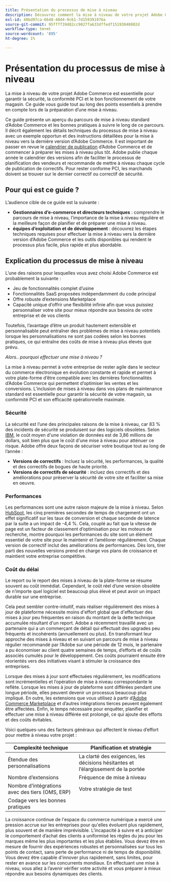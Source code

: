 ```yaml
---
title: Présentation du processus de mise à niveau
description: Découvrez comment la mise à niveau de votre projet Adobe Commerce permet de garantir la sécurité de votre storefront et un fonctionnement efficace.
exl-id: 40bd97ca-6648-40d4-9c61-7d159391976a
source-git-commit: 95ffff39d82cc9027fa633dffedf15193040802d
workflow-type: tm+mt
source-wordcount: '895'
ht-degree: 1%

---
```


# Présentation du processus de mise à niveau

La mise à niveau de votre projet Adobe Commerce est essentielle pour garantir la sécurité, la conformité PCI et le bon fonctionnement de votre magasin. Ce guide vous guide tout au long des points essentiels à prendre en compte lors de la préparation d’une mise à niveau.

Ce guide présente un aperçu du parcours de mise à niveau standard d’Adobe Commerce et les bonnes pratiques à suivre le long de ce parcours. Il décrit également les détails techniques du processus de mise à niveau avec un exemple opportun et des instructions détaillées pour la mise à niveau vers la dernière version d’Adobe Commerce. Il est important de passer en revue le [calendrier de publication](../release/schedule.md) d’Adobe Commerce et de commencer à préparer les mises à niveau plus tôt. Adobe publie chaque année le calendrier des versions afin de faciliter le processus de planification des vendeurs et recommande de mettre à niveau chaque cycle de publication de correctifs. Pour rester conforme PCI, les marchands doivent se trouver sur le dernier correctif ou correctif de sécurité.

## Pour qui est ce guide ?

L’audience cible de ce guide est la suivante :

- **Gestionnaires d’e-commerce et directeurs techniques** : comprendre le parcours de mise à niveau, l’importance de la mise à niveau régulière et la meilleure façon de planifier et de préparer une mise à niveau.
- **équipes d’exploitation et de développement** : découvrez les étapes techniques requises pour effectuer la mise à niveau vers la dernière version d’Adobe Commerce et les outils disponibles qui rendent le processus plus facile, plus rapide et plus abordable.

## Explication du processus de mise à niveau

L’une des raisons pour lesquelles vous avez choisi Adobe Commerce est probablement la suivante :

- Jeu de fonctionnalités complet d’usine
- Fonctionnalités SaaS proposées indépendamment du code principal
- Offre robuste d’extensions Marketplace
- Capacité unique d’offrir une flexibilité infinie afin que vous puissiez personnaliser votre site pour mieux répondre aux besoins de votre entreprise et de vos clients

Toutefois, l’avantage d’être un produit hautement extensible et personnalisable peut entraîner des problèmes de mise à niveau potentiels lorsque les personnalisations ne sont pas codées selon les bonnes pratiques, ce qui entraîne des coûts de mise à niveau plus élevés que prévu.

_Alors.. pourquoi effectuer une mise à niveau ?_

La mise à niveau permet à votre entreprise de rester agile dans le secteur du commerce électronique en évolution constante et rapide et permet à votre plate-forme d’être compatible avec les dernières fonctionnalités d’Adobe Commerce qui permettent d’optimiser les ventes et les conversions. L’inclusion de mises à niveau dans vos plans de maintenance standard est essentielle pour garantir la sécurité de votre magasin, sa conformité PCI et son efficacité opérationnelle maximale.

### Sécurité

La sécurité est l’une des principales raisons de la mise à niveau, car 83 % des incidents de sécurité se produisent sur des logiciels obsolètes. Selon [IBM](https://www.ibm.com/reports/data-breach), le coût moyen d&#39;une violation de données est de 3,86 millions de dollars, soit bien plus que le coût d&#39;une mise à niveau pour atténuer ce risque. Adobe offre deux façons de sécuriser votre boutique tout au long de l’année :

- **Versions de correctifs** : Incluez la sécurité, les performances, la qualité et des correctifs de bogues de haute priorité.
- **Versions de correctifs de sécurité** : incluez des correctifs et des améliorations pour préserver la sécurité de votre site et faciliter sa mise en oeuvre.

### Performances

Les performances sont une autre raison majeure de la mise à niveau. Selon [HubSpot](https://blog.hubspot.com/marketing/page-load-time-conversion-rates), les cinq premières secondes de temps de chargement ont un effet significatif sur les taux de conversion et chaque seconde de latence par la suite a un impact de -4,4 %. Cela, couplé au fait que la vitesse de page est un facteur de classement d’optimisation pour les moteurs de recherche, montre pourquoi les performances du site sont un élément essentiel de votre site pour le maintenir et l’améliorer régulièrement. Chaque version de correctif inclut des améliorations de performances. Dès lors, tirer parti des nouvelles versions prend en charge vos plans de croissance et maintient votre entreprise compétitive.

### Coût du délai

Le report ou le report des mises à niveau de la plate-forme se résume souvent au coût immédiat. Cependant, le coût réel d’une version obsolète de n’importe quel logiciel est beaucoup plus élevé et peut avoir un impact durable sur une entreprise.

Cela peut sembler contre-intuitif, mais réaliser régulièrement des mises à jour de plateforme nécessite moins d&#39;effort global que d&#39;effectuer des mises à jour peu fréquentes en raison du montant de la dette technique accumulée résultant d&#39;un report. Adobe a récemment travaillé avec un partenaire qui a un commerçant de détail qui effectuait des upgrades peu fréquents et incohérents (annuellement ou plus). En transformant leur approche des mises à niveau et en suivant un parcours de mise à niveau régulier recommandé par l’Adobe sur une période de 12 mois, le partenaire a pu économiser au client quatre semaines de temps, d’efforts et de coûts associés cumulés pour le développement. Ces coûts pourraient ensuite être réorientés vers des initiatives visant à stimuler la croissance des entreprises.

Lorsque des mises à jour sont effectuées régulièrement, les modifications sont incrémentielles et l’opération de mise à niveau correspondante le reflète. Lorsque les mises à jour de plateforme sont différées pendant une longue période, elles peuvent devenir un processus beaucoup plus impliqué. En outre, les extensions que vous utilisez à partir d’[Adobe Commerce Marketplace](https://marketplace.magento.com/) et d’autres intégrations tierces peuvent également être affectées. Enfin, le temps nécessaire pour enquêter, planifier et effectuer une mise à niveau différée est prolongé, ce qui ajoute des efforts et des coûts évitables.

Voici quelques-uns des facteurs généraux qui affectent le niveau d’effort pour mettre à niveau votre projet :

| Complexité technique | Planification et stratégie |
|-----------------------------------------------------------|--------------------------------------------------------------|
| Étendue des personnalisations | La clarté des exigences, les décisions hésitantes et l’élargissement de la portée |
| Nombre d’extensions | Fréquence de mise à niveau |
| Nombre d’intégrations avec des tiers (OMS, ERP) | Votre stratégie de test |
| Codage vers les bonnes pratiques |                                                              |

La croissance continue de l&#39;espace du commerce numérique a exercé une pression accrue sur les entreprises pour qu&#39;elles évoluent plus rapidement, plus souvent et de manière imprévisible. L’incapacité à suivre et à anticiper le comportement d’achat des clients a uniformisé les règles du jeu pour les marques même les plus importantes et les plus établies. Vous devez être en mesure de fournir des expériences robustes et personnalisées sur tous les points de contact, sans perte de performance ni de temps de disponibilité. Vous devez être capable d&#39;innover plus rapidement, sans limites, pour rester en avance sur les concurrents mondiaux. En effectuant une mise à niveau, vous allez à l’avenir vérifier votre activité et vous préparer à mieux répondre aux besoins dynamiques des clients.
